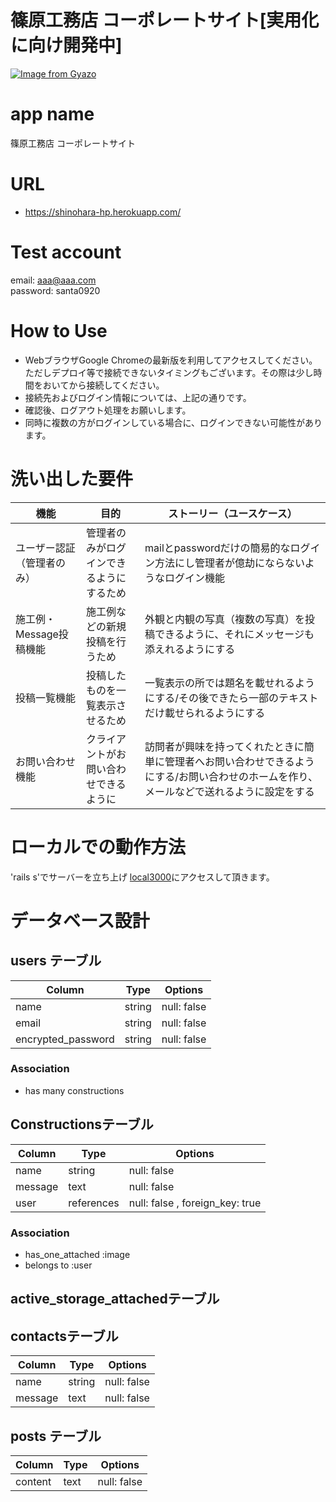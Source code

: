 # 篠原工務店 コーポレートサイト[実用化に向け開発中] 
[![Image from Gyazo](https://i.gyazo.com/12439456e0579717a319d302b5f172b4.jpg)](https://gyazo.com/12439456e0579717a319d302b5f172b4)


# app name
篠原工務店 コーポレートサイト

# URL
- https://shinohara-hp.herokuapp.com/

# Test account
 email: aaa@aaa.com
 <br>password: santa0920
 
# How to Use
- WebブラウザGoogle Chromeの最新版を利用してアクセスしてください。
ただしデプロイ等で接続できないタイミングもございます。その際は少し時間をおいてから接続してください。
- 接続先およびログイン情報については、上記の通りです。
- 確認後、ログアウト処理をお願いします。
- 同時に複数の方がログインしている場合に、ログインできない可能性があります。

# 洗い出した要件
| 機能 | 目的 | ストーリー（ユースケース）|
| --- |----- | --------------------- |
| ユーザー認証（管理者のみ）| 管理者のみがログインできるようにするため | mailとpasswordだけの簡易的なログイン方法にし管理者が億劫にならないようなログイン機能 |
| 施工例・Message投稿機能 | 施工例などの新規投稿を行うため | 外観と内観の写真（複数の写真）を投稿できるように、それにメッセージも添えれるようにする |
| 投稿一覧機能 | 投稿したものを一覧表示させるため | 一覧表示の所では題名を載せれるようにする/その後できたら一部のテキストだけ載せられるようにする |
| お問い合わせ機能 | クライアントがお問い合わせできるように | 訪問者が興味を持ってくれたときに簡単に管理者へお問い合わせできるようにする/お問い合わせのホームを作り、メールなどで送れるように設定をする |


# ローカルでの動作方法
'rails s'でサーバーを立ち上げ [local3000](http://localhost:3000/)にアクセスして頂きます。

# データベース設計
## users テーブル

| Column             | Type     | Options           |
| -------------------| -------- | ------------------|
| name               | string   | null: false       |
| email              | string   | null: false       |
| encrypted_password | string   | null: false       |

### Association
- has many constructions

## Constructionsテーブル

| Column             | Type       | Options                         |
| -------------------| ---------- | ------------------------------- |
| name               | string     | null: false                     |
| message            | text       | null: false                     |
| user               | references | null: false , foreign_key: true |

### Association
- has_one_attached :image
- belongs to :user

## active_storage_attachedテーブル

## contactsテーブル

| Column             | Type       | Options                         |
| -------------------| ---------- | ------------------------------- |
| name               | string     | null: false                     |
| message            | text       | null: false                     |

## posts テーブル
| Column             | Type       | Options                         |
| -------------------| ---------- | ------------------------------- |
| content            | text       | null: false                     |